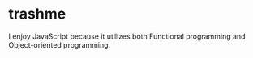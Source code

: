 # trashme

I enjoy JavaScript because it utilizes both Functional programming and Object-oriented programming.